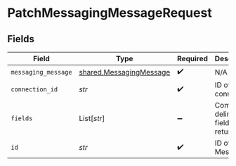 # PatchMessagingMessageRequest


## Fields

| Field                                                              | Type                                                               | Required                                                           | Description                                                        |
| ------------------------------------------------------------------ | ------------------------------------------------------------------ | ------------------------------------------------------------------ | ------------------------------------------------------------------ |
| `messaging_message`                                                | [shared.MessagingMessage](../../models/shared/messagingmessage.md) | :heavy_check_mark:                                                 | N/A                                                                |
| `connection_id`                                                    | *str*                                                              | :heavy_check_mark:                                                 | ID of the connection                                               |
| `fields`                                                           | List[*str*]                                                        | :heavy_minus_sign:                                                 | Comma-delimited fields to return                                   |
| `id`                                                               | *str*                                                              | :heavy_check_mark:                                                 | ID of the Message                                                  |